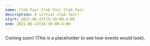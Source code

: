 ```yaml
---
name: Club Fair Club Fair Club Fair
description: A virtual club fair!
start: 2021-06-23T15:30:00-4:00
end: 2021-06-23T16:30:00-4:00
---
```


Coming soon! (This is a placeholder to see how events would look).
